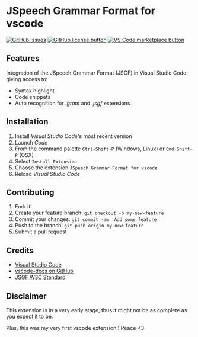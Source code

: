 # JSpeech Grammar Format for vscode

[![GitHub issues](https://img.shields.io/github/issues/ScottishCyclops/jsgf-language.svg)](https://github.com/ScottishCyclops/jsgf-language/issues)
[![GitHub license button](https://img.shields.io/github/license/ScottishCyclops/jsgf-language.svg)](https://github.com/ScottishCyclops/jsgf-language/blob/master/LICENSE)
[![VS Code marketplace button](https://vsmarketplacebadge.apphb.com/installs/scottishcyclops.jsgf-language.svg)](https://marketplace.visualstudio.com/items?itemName=scottishcyclops.jsgf-language)


## Features

Integration of the JSpeech Grammar Format (JSGF) in Visual Studio Code giving access to:

- Syntax highlight
- Code snippets
- Auto recognition for *.gram* and *.jsgf* extensions


## Installation

1. Install *Visual Studio Code*'s most recent version
2. Launch *Code*
3. From the command palette `Ctrl-Shift-P` (Windows, Linux) or `Cmd-Shift-P` (OSX)
4. Select `Install Extension`
5. Choose the extension `JSpeech Grammar Format for vscode`
6. Reload *Visual Studio Code*


## Contributing

1. Fork it!
2. Create your feature branch: `git checkout -b my-new-feature`
3. Commit your changes: `git commit -am 'Add some feature'`
4. Push to the branch: `git push origin my-new-feature`
5. Submit a pull request


## Credits

* [Visual Studio Code](https://code.visualstudio.com/)
* [vscode-docs on GitHub](https://github.com/Microsoft/vscode-docs)
* [JSGF W3C Standard](https://www.w3.org/TR/jsgf/)


## Disclaimer

This extension is in a very early stage, thus it might not be as complete as you expect it to be.

Plus, this was my very first vscode extension ! Peace <3
